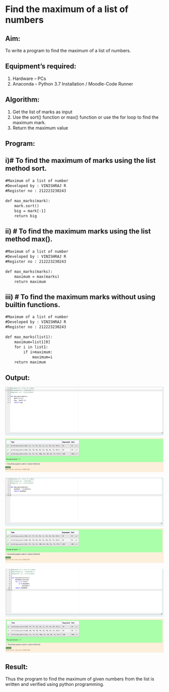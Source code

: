 # Find the maximum of a list of numbers
## Aim:
To write a program to find the maximum of a list of numbers.
## Equipment’s required:
1.	Hardware – PCs
2.	Anaconda – Python 3.7 Installation / Moodle-Code Runner
## Algorithm:
1.	Get the list of marks as input
2.	Use the sort() function or max() function or use the for loop to find the maximum mark.
3.	Return the maximum value
## Program:

## i)# To find the maximum of marks using the list method sort.
```
#Maximum of a list of number
#Developed by : VINISHRAJ R
#Register no : 212223230243

def max_marks(mark):
    mark.sort()
    big = mark[-1]
    return big 

```

## ii)	# To find the maximum marks using the list method max().
```
#Maximum of a list of number
#Developed by : VINISHRAJ R
#Register no : 212223230243

def max_marks(marks):
    maximum = max(marks)
    return maximum

```

## iii) # To find the maximum marks without using builtin functions.
```
#Maximum of a list of number
#Developed by : VINISHRAJ R
#Register no : 212223230243

def max_marks(list1):
    maximum=list1[0]
    for i in list1:
        if i>maximum:
            maximum=i
    return maximum

```



## Output:
![alt text](<Screenshot 2024-04-09 154113.png>)

![alt text](<Screenshot 2024-04-09 154129.png>)

![alt text](<Screenshot 2024-04-09 154146.png>)

## Result:
Thus the program to find the maximum of given numbers from the list is written and verified using python programming.
